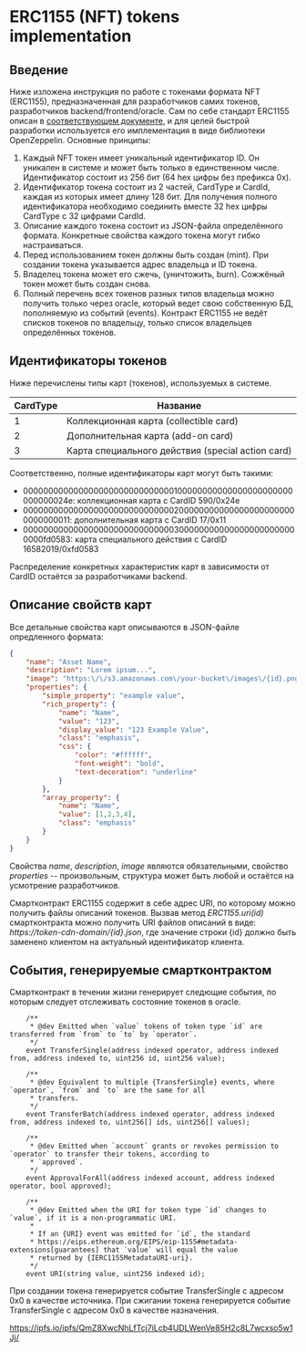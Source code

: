 # ERC1155 (NFT) tokens implementation

## Введение

Ниже изложена инструкция по работе с токенами формата NFT (ERC1155), предназначенная для разработчиков самих токенов, разработчиков backend/frontend/oracle.
Сам по себе стандарт ERC1155 описан в [соответствующем документе](https://eips.ethereum.org/EIPS/eip-1155), и для целей быстрой разработки используется его
имплементация в виде библиотеки OpenZeppelin. Основные принципы:
 1. Каждый NFT токен имеет уникальный идентификатор ID. Он уникален в системе и может быть только в единственном числе. Идентификатор состоит из 256 бит (64 hex цифры без префикса 0x).
 2. Идентификатор токена состоит из 2 частей, CardType и CardId, каждая из которых имеет длину 128 бит. Для получения полного идентификатора необходимо соединить вместе 32 hex цифры CardType с 32 цифрами CardId.
 3. Описание каждого токена состоит из JSON-файла определённого формата. Конкретные свойства каждого токена могут гибко настраиваться.
 4. Перед использованием токен должны быть создан (mint). При создании токена указывается адрес владельца и ID токена.
 5. Владелец токена может его сжечь, (уничтожить, burn). Сожжёный токен может быть создан снова.
 6. Полный перечень всех токенов разных типов владельца можно получить только через oracle, который ведет свою собственную БД, пополняемую из событий (events).
   Контракт ERC1155 не ведёт списков токенов по владельцу, только список владельцев определённых токенов.

## Идентификаторы токенов
Ниже перечислены типы карт (токенов), используемых в системе.

| CardType | Название |
|---|---|
| 1        | Коллекционная карта (collectible card) |
| 2        | Дополнительная карта (add-on card) |
| 3        | Карта специального действия (special action card) |


Соответственно, полные идентификаторы карт могут быть такими:
 - 000000000000000000000000000000100000000000000000000000000000024e: коллекционная карта с CardID 590/0x24e
 - 0000000000000000000000000000002000000000000000000000000000000011: дополнительная карта с CardID 17/0x11
 - 0000000000000000000000000000003000000000000000000000000000fd0583: карта специального действия с CardID 16582019/0xfd0583

Распределение конкретных характеристик карт в зависимости от CardID остаётся за разработчиками backend.

## Описание свойств карт
Все детальные свойства карт описываются в JSON-файле опредленного формата:
```json
{
	"name": "Asset Name",
	"description": "Lorem ipsum...",
	"image": "https:\/\/s3.amazonaws.com\/your-bucket\/images\/{id}.png",
	"properties": {
		"simple_property": "example value",
		"rich_property": {
			"name": "Name",
			"value": "123",
			"display_value": "123 Example Value",
			"class": "emphasis",
			"css": {
				"color": "#ffffff",
				"font-weight": "bold",
				"text-decoration": "underline"
			}
		},
		"array_property": {
			"name": "Name",
			"value": [1,2,3,4],
			"class": "emphasis"
		}
	}
}
```
Свойства *name*, *description*, *image* являются обязательными, свойство *properties* -- произвольным, структура может быть любой и остаётся на усмотрение разработчиков.

Смартконтракт ERC1155 содержит в себе адрес URI, по которому можно получить файлы описаний токенов. Вызвав метод _ERC1155.uri(id)_ смартконтракта можно получить
URI файлов описаний в виде: *https://token-cdn-domain/{id}.json*, где значение строки {id} должно быть заменено клиентом на актуальный идентификатор клиента.

## События, генерируемые смартконтрактом

Смартконтракт в течении жизни генерирует следющие события, по которым следует отслеживать состояние токенов в oracle.
```solidity
    /**
     * @dev Emitted when `value` tokens of token type `id` are transferred from `from` to `to` by `operator`.
     */
    event TransferSingle(address indexed operator, address indexed from, address indexed to, uint256 id, uint256 value);

    /**
     * @dev Equivalent to multiple {TransferSingle} events, where `operator`, `from` and `to` are the same for all
     * transfers.
     */
    event TransferBatch(address indexed operator, address indexed from, address indexed to, uint256[] ids, uint256[] values);

    /**
     * @dev Emitted when `account` grants or revokes permission to `operator` to transfer their tokens, according to
     * `approved`.
     */
    event ApprovalForAll(address indexed account, address indexed operator, bool approved);

    /**
     * @dev Emitted when the URI for token type `id` changes to `value`, if it is a non-programmatic URI.
     *
     * If an {URI} event was emitted for `id`, the standard
     * https://eips.ethereum.org/EIPS/eip-1155#metadata-extensions[guarantees] that `value` will equal the value
     * returned by {IERC1155MetadataURI-uri}.
     */
    event URI(string value, uint256 indexed id);
```
При создании токена генерируется событие TransferSingle с адресом 0x0 в качестве источника. 
При сжигании токена генерируется событие TransferSingle с адресом 0x0 в качестве назначения.

https://ipfs.io/ipfs/QmZ8XwcNhLfTcj7iLcb4UDLWenVe85H2c8L7wcxso5w1Jj/
